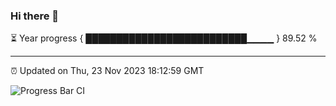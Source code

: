 ### Hi there 👋

⏳ Year progress { ██████████████████████████▁▁▁▁ } 89.52 %

---

⏰ Updated on Thu, 23 Nov 2023 18:12:59 GMT

![Progress Bar CI](https://github.com/liununu/liununu/workflows/Progress%20Bar%20CI/badge.svg)
